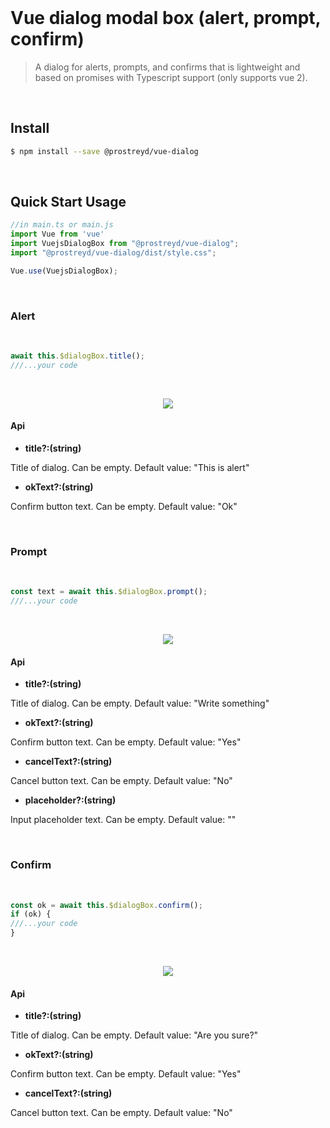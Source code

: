 <br>

# Vue dialog modal box (alert, prompt, confirm)


> A dialog for alerts, prompts, and confirms that is lightweight and based on promises with Typescript support (only supports vue 2).

<br>

## Install

```bash
$ npm install --save @prostreyd/vue-dialog
```

<br>

## Quick Start Usage
```js
//in main.ts or main.js
import Vue from 'vue'
import VuejsDialogBox from "@prostreyd/vue-dialog";
import "@prostreyd/vue-dialog/dist/style.css";

Vue.use(VuejsDialogBox);
```

<br>

### Alert

<br>

```js
await this.$dialogBox.title();
///...your code

```

<br>

<p align='center'>
  <img src='https://media.giphy.com/media/D045GKe5McbqmJs72h/giphy.gif'/>
</p>

#### Api

*  **title?:(string)**

Title of dialog. Can be empty. Default value: "This is alert"

*  **okText?:(string)**

Confirm button text. Can be empty. Default value: "Ok"


<br>

### Prompt

<br>

```js
const text = await this.$dialogBox.prompt();
///...your code
```

<br>

<p align='center'>
  <img src='https://media.giphy.com/media/upkZDUDyCCdY49xRUW/giphy.gif'/>
</p>

#### Api

*  **title?:(string)**

Title of dialog. Can be empty. Default value: "Write something"

*  **okText?:(string)**

Confirm button text. Can be empty. Default value: "Yes"

*  **cancelText?:(string)**

Cancel button text. Can be empty. Default value: "No"

*  **placeholder?:(string)**

Input placeholder text. Can be empty. Default value: ""


<br>

### Confirm


<br>


```js
const ok = await this.$dialogBox.confirm();
if (ok) {
///...your code
}
```

<br>

<p align='center'>
  <img src='https://media.giphy.com/media/7cfjeP8LpcUrU9VxCy/giphy.gif'/>
</p>

#### Api

*  **title?:(string)**

Title of dialog. Can be empty. Default value: "Are you sure?"

*  **okText?:(string)**

Confirm button text. Can be empty. Default value: "Yes"

*  **cancelText?:(string)**

Cancel button text. Can be empty. Default value: "No"

